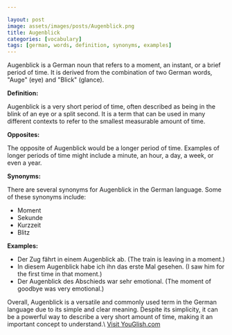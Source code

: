 ```yaml
---

layout: post
image: assets/images/posts/Augenblick.png
title: Augenblick
categories: [vocabulary]
tags: [german, words, definition, synonyms, examples]
---
```


Augenblick is a German noun that refers to a moment, an instant, or a brief period of time. It is derived from the combination of two German words, "Auge" (eye) and "Blick" (glance).

**Definition:**

Augenblick is a very short period of time, often described as being in the blink of an eye or a split second. It is a term that can be used in many different contexts to refer to the smallest measurable amount of time.

**Opposites:**

The opposite of Augenblick would be a longer period of time. Examples of longer periods of time might include a minute, an hour, a day, a week, or even a year.

**Synonyms:**

There are several synonyms for Augenblick in the German language. Some of these synonyms include:

- Moment
- Sekunde
- Kurzzeit
- Blitz

**Examples:**

- Der Zug fährt in einem Augenblick ab. (The train is leaving in a moment.)
- In diesem Augenblick habe ich ihn das erste Mal gesehen. (I saw him for the first time in that moment.)
- Der Augenblick des Abschieds war sehr emotional. (The moment of goodbye was very emotional.)

Overall, Augenblick is a versatile and commonly used term in the German language due to its simple and clear meaning. Despite its simplicity, it can be a powerful way to describe a very short amount of time, making it an important concept to understand.\ <a id="yg-widget-0" class="youglish-widget" data-query="Augenblick" data-lang="german" data-components="8412" data-auto-start="0" data-bkg-color="theme_light" data-title="How%20to%20pronounce%20Augenblick%20in%20German"  rel="nofollow" href="https://youglish.com">Visit YouGlish.com</a><script async src="https://youglish.com/public/emb/widget.js" charset="utf-8"></script>